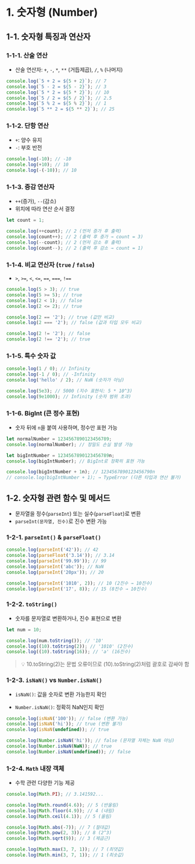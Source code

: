 # 1. 숫자형 (Number)

## 1-1. 숫자형 특징과 연산자

### 1-1-1. 산술 연산

-   산술 연산자: `+`, `-`, `*`, `**` (거듭제곱), `/`, `%` (나머지)

```js
console.log(`5 + 2 = ${5 + 2}`); // 7
console.log(`5 - 2 = ${5 - 2}`); // 3
console.log(`5 * 2 = ${5 * 2}`); // 10
console.log(`5 / 2 = ${5 / 2}`); // 2.5
console.log(`5 % 2 = ${5 % 2}`); // 1
console.log(`5 ** 2 = ${5 ** 2}`); // 25
```

### 1-1-2. 단항 연산

-   `+`: 양수 유지
-   `-`: 부호 반전

```js
console.log(-10); // -10
console.log(+10); // 10
console.log(-(-10)); // 10
```

### 1-1-3. 증감 연산자

-   `++`(증가), `--`(감소)
-   위치에 따라 연산 순서 결정

```js
let count = 1;

console.log(++count); // 2 (먼저 증가 후 출력)
console.log(count++); // 2 (출력 후 증가 → count = 3)
console.log(--count); // 2 (먼저 감소 후 출력)
console.log(count--); // 2 (출력 후 감소 → count = 1)
```

### 1-1-4. 비교 연산자 (`true` / `false`)

-   `>`, `>=`, `<`, `<=`, `==`, `===`, `!==`

```js
console.log(5 > 3); // true
console.log(5 >= 5); // true
console.log(2 < 1); // false
console.log(2 <= 2); // true

console.log(2 == '2'); // true (값만 비교)
console.log(2 === '2'); // false (값과 타입 모두 비교)

console.log(2 != '2'); // false
console.log(2 !== '2'); // true
```

### 1-1-5. 특수 숫자 값

```js
console.log(1 / 0); // Infinity
console.log(-1 / 0); // -Infinity
console.log('hello' / 2); // NaN (숫자가 아님)

console.log(5e3); // 5000 (지수 표현식: 5 * 10^3)
console.log(9e1000); // Infinity (숫자 범위 초과)
```

### 1-1-6. BigInt (큰 정수 표현)

-   숫자 뒤에 `n`을 붙여 사용하며, 정수만 표현 가능

```js
let normalNumber = 1234567890123456789;
console.log(normalNumber); // 정밀도 손실 발생 가능

let bigIntNumber = 1234567890123456789n;
console.log(bigIntNumber); // BigInt로 정확히 표현 가능

console.log(bigIntNumber + 1n); // 1234567890123456790n
// console.log(bigIntNumber + 1); → TypeError (다른 타입과 연산 불가)
```

## 1-2. 숫자형 관련 함수 및 메서드

-   문자열을 정수(`parseInt`) 또는 실수(`parseFloat`)로 변환
-   `parseInt(문자열, 진수)`로 진수 변환 가능

### 1-2-1. `parseInt()` & `parseFloat()`

```js
console.log(parseInt('42')); // 42
console.log(parseFloat('3.14')); // 3.14
console.log(parseInt('99.99')); // 99
console.log(parseInt('abc')); // NaN
console.log(parseInt('20px')); // 20

console.log(parseInt('1010', 2)); // 10 (2진수 → 10진수)
console.log(parseInt('17', 8)); // 15 (8진수 → 10진수)
```

### 1-2-2. `toString()`

-   숫자를 문자열로 변환하거나, 진수 표현으로 변환

```js
let num = 10;

console.log(num.toString()); // '10'
console.log((10).toString(2)); // '1010' (2진수)
console.log((10).toString(16)); // 'a' (16진수)
```

> 💡 10.toString(2)는 문법 오류이므로 (10).toString(2)처럼 괄호로 감싸야 함

### 1-2-3. `isNaN()` vs `Number.isNaN()`

-   `isNaN()`: 값을 숫자로 변환 가능한지 확인

-   `Number.isNaN()`: 정확히 NaN인지 확인

```js
console.log(isNaN('100')); // false (변환 가능)
console.log(isNaN('hi')); // true (변환 불가)
console.log(isNaN(undefined)); // true

console.log(Number.isNaN('hi')); // false (문자열 자체는 NaN 아님)
console.log(Number.isNaN(NaN)); // true
console.log(Number.isNaN(undefined)); // false
```

### 1-2-4. `Math` 내장 객체

-   수학 관련 다양한 기능 제공

```js
console.log(Math.PI); // 3.141592...

console.log(Math.round(4.6)); // 5 (반올림)
console.log(Math.floor(4.9)); // 4 (내림)
console.log(Math.ceil(4.1)); // 5 (올림)

console.log(Math.abs(-7)); // 7 (절대값)
console.log(Math.pow(2, 3)); // 8 (2^3)
console.log(Math.sqrt(9)); // 3 (제곱근)

console.log(Math.max(3, 7, 1)); // 7 (최댓값)
console.log(Math.min(3, 7, 1)); // 1 (최솟값)
```
